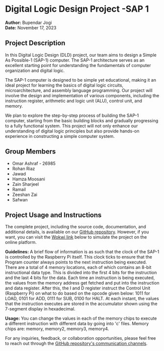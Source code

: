 # Digital Logic Design Project -SAP 1

**Author:** Bupendar Jogi  
**Date:** November 17, 2023

## Project Description

In this Digital Logic Design (DLD) project, our team aims to design a Simple As Possible-1 (SAP-1) computer. The SAP-1 architecture serves as an excellent starting point for understanding the fundamentals of computer organization and digital logic.

The SAP-1 computer is designed to be simple yet educational, making it an ideal project for learning the basics of digital logic circuits, microarchitecture, and assembly language programming. Our project will involve the design and implementation of various components, including the instruction register, arithmetic and logic unit (ALU), control unit, and memory.

We plan to explore the step-by-step process of building the SAP-1 computer, starting from the basic building blocks and gradually progressing to a fully functional system. This project will not only enhance our understanding of digital logic principles but also provide hands-on experience in constructing a simple computer system.

## Group Members
- Omar Ashraf - 26985
- Rohan Riaz
- Jawad
- Hamza Moosani
- Zain Sharjeel
- Ramail
- Zeeshan Zai
- Safwan

## Project Usage and Instructions

The complete project, including the source code, documentation, and additional details, is available on our [GitHub repository](link-to-repository). However, if you want, you can visit the [Wokwi link](https://wokwi.com/projects/385295816149947393) below to simulate the project on the online platform.

**Guidelines:**
A brief flow of information is as such that the clock of the SAP-1 is controlled by the Raspberry Pi itself. This clock ticks to ensure that the Program counter always points to the next instruction being executed. There are a total of 4 memory locations, each of which contains an 8-bit instructional data type. This is divided into the first 4 bits for the instruction and the last 4 bits for the data. Each time an instruction is being executed, the values from the memory address get fetched and put into the instruction and data register. After this, the I and D register instruct the Control Unit (Raspberry Pi) on what to do based on the opcode given below: 1011 for LOAD, 0101 for ADD, 0111 for SUB, 0100 for HALT. At each instant, the values that the instruction executes are stored in the accumulator shown using the 7-segment display in hexadecimal.

**Usage:**
You can change the values in each of the memory chips to execute a different instruction with different data by going into 'c' files. Memory chips are: memory, memory2, memory3, memory4.

For any inquiries, feedback, or collaboration opportunities, please feel free to reach out through the [GitHub repository's communication channels](link-to-communication-channels).
